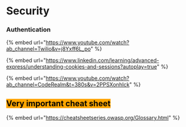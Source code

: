 # Security

### Authentication

{% embed url="https://www.youtube.com/watch?ab_channel=Twilio&v=j8Yxff6L_po" %}

{% embed url="https://www.linkedin.com/learning/advanced-express/understanding-cookies-and-sessions?autoplay=true" %}

{% embed url="https://www.youtube.com/watch?ab_channel=CodeRealm&t=380s&v=2PPSXonhIck" %}

## <mark style="background-color:orange;">**Very important cheat sheet**</mark>

{% embed url="https://cheatsheetseries.owasp.org/Glossary.html" %}

